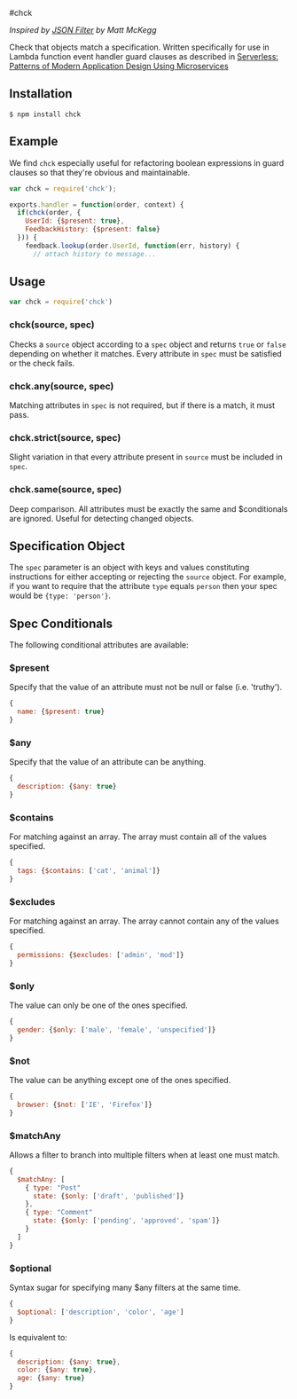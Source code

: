 #chck

_Inspired by [JSON Filter](https://github.com/mmckegg/json-filter) by Matt McKegg_

Check that objects match a specification. Written specifically for use in Lambda function event handler guard clauses as described in [Serverless: Patterns of Modern Application Design Using Microservices ](http://leanpub.com/serverless)

## Installation

```shell
$ npm install chck
```

## Example

We find `chck` especially useful for refactoring boolean expressions in guard clauses so that they're obvious and maintainable.

```js
var chck = require('chck');

exports.handler = function(order, context) {
  if(chck(order, {
    UserId: {$present: true},
    FeedbackHistory: {$present: false}
  })) {
    feedback.lookup(order.UserId, function(err, history) {
      // attach history to message...

```

## Usage

```js
var chck = require('chck')
```

### chck(source, spec)

Checks a `source` object according to a `spec` object and returns `true` or `false` depending on whether it matches. Every attribute in `spec` must be satisfied or the check fails.

### chck.any(source, spec)
Matching attributes in `spec` is not required, but if there is a match, it must pass.

### chck.strict(source, spec)
Slight variation in that every attribute present in `source` must be included in `spec`.

### chck.same(source, spec)
Deep comparison. All attributes must be exactly the same and $conditionals are ignored. Useful for detecting changed objects.

## Specification Object

The `spec` parameter is an object with keys and values constituting instructions for either accepting or rejecting the `source` object. For example, if you want to require that the attribute `type` equals `person` then your spec would be `{type: 'person'}`. 

## Spec Conditionals

The following conditional attributes are available:

### $present

Specify that the value of an attribute must not be null or false (i.e. 'truthy'). 

```js
{
  name: {$present: true}
}
```

### $any

Specify that the value of an attribute can be anything.

```js
{
  description: {$any: true}
}
```

### $contains

For matching against an array. The array must contain all of the values specified.

```js
{
  tags: {$contains: ['cat', 'animal']}
}
```

### $excludes

For matching against an array. The array cannot contain any of the values specified.

```js
{
  permissions: {$excludes: ['admin', 'mod']}
}
```

### $only

The value can only be one of the ones specified.

```js
{
  gender: {$only: ['male', 'female', 'unspecified']}
}
```

### $not

The value can be anything except one of the ones specified.

```js
{
  browser: {$not: ['IE', 'Firefox']}
}
```

### $matchAny

Allows a filter to branch into multiple filters when at least one must match.

```js
{
  $matchAny: [
    { type: "Post"
      state: {$only: ['draft', 'published']}
    },
    { type: "Comment"
      state: {$only: ['pending', 'approved', 'spam']}
    }
  ]
}
```

### $optional

Syntax sugar for specifying many $any filters at the same time.

```js
{
  $optional: ['description', 'color', 'age']
}
```

Is equivalent to:

```js
{
  description: {$any: true},
  color: {$any: true},
  age: {$any: true}
}
```
